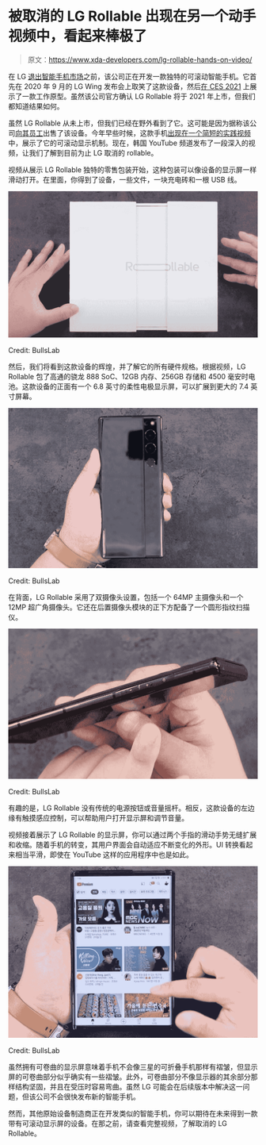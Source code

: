 # 被取消的 LG Rollable 出现在另一个动手视频中，看起来棒极了

> 原文：<https://www.xda-developers.com/lg-rollable-hands-on-video/>

在 LG [退出智能手机市场](https://www.xda-developers.com/lg-exits-smartphone-business/)之前，该公司正在开发一款独特的可滚动智能手机。它首先在 2020 年 9 月的 LG Wing 发布会上取笑了这款设备，然后[在 CES 2021](https://www.xda-developers.com/lg-rollable-smartphone-concept-revealed/) 上展示了一款工作原型。虽然该公司官方确认 LG Rollable 将于 2021 年上市，但我们都知道结果如何。

虽然 LG Rollable 从未上市，但我们已经在野外看到了它。这可能是因为据称该公司[向其员工](https://www.xda-developers.com/lg-unreleased-flagship-rollable-phonesallegedly-being-sold-employees/)出售了该设备。今年早些时候，这款手机[出现在一个简短的实践视频](https://www.xda-developers.com/lg-rollable-smartphone-shows-up-in-video/)中，展示了它的可滚动显示机制。现在，韩国 YouTube 频道发布了一段深入的视频，让我们了解到目前为止 LG 取消的 rollable。

视频从展示 LG Rollable 独特的零售包装开始，这种包装可以像设备的显示屏一样滑动打开。在里面，你得到了设备，一些文件，一块充电砖和一根 USB 线。

 <picture>![LG Rollable smartphone retail packaging on gray table.](img/b3fb2a25597264517080613e56514e65.png)</picture> 

Credit: BullsLab

然后，我们将看到这款设备的辉煌，并了解它的所有硬件规格。根据视频，LG Rollable 包了高通的骁龙 888 SoC、12GB 内存、256GB 存储和 4500 毫安时电池。这款设备的正面有一个 6.8 英寸的柔性电极显示屏，可以扩展到更大的 7.4 英寸屏幕。

 <picture>![LG Rollable in hand on gray background](img/9da4ee2b88fcf31767f6f1fcdb2801cf.png)</picture> 

Credit: BullsLab

在背面，LG Rollable 采用了双摄像头设置，包括一个 64MP 主摄像头和一个 12MP 超广角摄像头。它还在后置摄像头模块的正下方配备了一个圆形指纹扫描仪。

 <picture>![LG Rollable in hand with close up on volume rocker and power button](img/a62ea4ae5f4f4ece64ac8d23e154dc3c.png)</picture> 

Credit: BullsLab

有趣的是，LG Rollable 没有传统的电源按钮或音量摇杆。相反，这款设备的左边缘有触摸感应控制，可以帮助用户打开显示屏和调节音量。

视频接着展示了 LG Rollable 的显示屏，你可以通过两个手指的滑动手势无缝扩展和收缩。随着手机的转变，其用户界面会自动适应不断变化的外形。UI 转换看起来相当平滑，即使在 YouTube 这样的应用程序中也是如此。

 <picture>![LG Rollable in hand with display extended and Youtube open on screen](img/8fed148d62c6b2a7a1d92a30fbd28efe.png)</picture> 

Credit: BullsLab

虽然拥有可卷曲的显示屏意味着手机不会像三星的可折叠手机那样有褶皱，但显示屏的可卷曲部分似乎确实有一些褶皱。此外，可卷曲部分不像显示器的其余部分那样结构坚固，并且在受压时容易弯曲。虽然 LG 可能会在后续版本中解决这一问题，但该公司不会很快发布新的智能手机。

然而，其他原始设备制造商正在开发类似的智能手机，你可以期待在未来得到一款带有可滚动显示屏的设备。在那之前，请查看完整视频，了解取消的 LG Rollable。